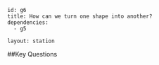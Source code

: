 ````
id: g6
title: How can we turn one shape into another?
dependencies:
  - g5

layout: station
````
##Key Questions